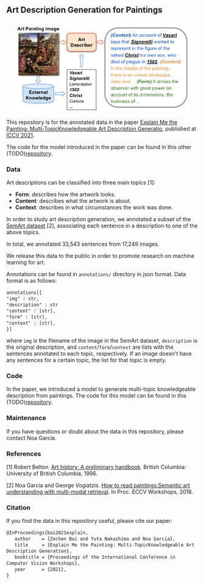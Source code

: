 ## Art Description Generation for Paintings

<p align="center">
  <img width="460" src="https://github.com/noagarcia/explain-paintings/blob/main/main.png?raw=true">
</p>

This repository is for the annotated data in the paper [Explain Me the Painting: Multi-TopicKnowledgeable Art Description Generatio](), 
published at [ICCV 2021](http://iccv2021.thecvf.com/).

The code for the model introduced in the paper can be found in this other (TODO)[repository]().

### Data
Art descriptions can be classified into three main topics [1]:
- **Form**: describes how the artwork looks.
- **Content**: describes what the artwork is about.
- **Context**: describes in what circumstances the work was done.

In order to study art description generation, we annotated a subset of the [SemArt dataset](https://noagarcia.github.io/SemArt/) [2], associating each sentence in a description to one of the above topics. 

In total, we annotated 33,543 sentences from 17,249 images. 

We release this data to the public in order to promote research on machine learning for art.

Annotations can be found in `annotations/` directory in json format. Data format is as follows:

````
annotations[{
"img" : str, 
"description" : str
"content" : [str], 
"form" : [str], 
"context" : [str], 
}]
````

where `img` is the filename of the image in the SemArt dataset, `description` is the original description, and `content`/`form`/`context` are lists with the sentences annotated to each topic, respectively. If an image doesn't have any sentences for a certain topic, the list for that topic is empty.

### Code
In the paper, we introduced a model to generate multi-topic knowledgeable description from paintings. The code for this model can be found in this (TODO)[repository]().

### Maintenance
If you have questions or doubt about the data in this repository, please contact Noa Garcia.

### References

[1] Robert Belton. [Art history: A preliminary handbook](https://d1wqtxts1xzle7.cloudfront.net/43880410/Preliminary_Handbook.pdf?1458371315=&response-content-disposition=inline%3B+filename%3DArt_History_A_Preliminary_Handbook_1996.pdf&Expires=1629445880&Signature=DtZmXwPBVzDayjhCpAPaJz1-ec44G5YFabIIs7STd~VTzjtLovcOsZOFYRn14lUraqvRG54b8Zxj8F~QJFhUEr3SWUUMUItGEDYQnZ1cMFjEwolLJ-G~xQO~~GXEGgJ5gI8scaczglTi~SckS0dSCPrVBtsMwQ794oHK~nsF4K2EilyLR4PHOpk0iPyF5Q8xgd~sY512wj2Eij6C8mdesFJe6CtZQH-ty-voHbgSwYrNcrbhg0gnGnWxJ~f9ioHmdvry8AwizfNTj7AyOmLBIP5XWZ~d1vurr6gyjB6PyEKu8dBHr2SaAF2ofibTK~thGN959hYcfe3wRtqDMN6r7Q__&Key-Pair-Id=APKAJLOHF5GGSLRBV4ZA). British Columbia: University of British Columbia, 1996.

[2] Noa Garcia and George Vogiatzis. [How to read paintings:Semantic art understanding with multi-modal retrieval](https://arxiv.org/abs/1810.09617). In Proc. ECCV Workshops, 2018.


### Citation

If you find the data in this repository useful, please cite our paper:
````
@InProceedings{bai2021explain,
   author    = {Zechen Bai and Yuta Nakashima and Noa Garcia},
   title     = {Explain Me the Painting: Multi-TopicKnowledgeable Art Description Generation},
   booktitle = {Proceedings of the International Conference in Computer Vision Workshops},
   year      = {2021},
}
````

